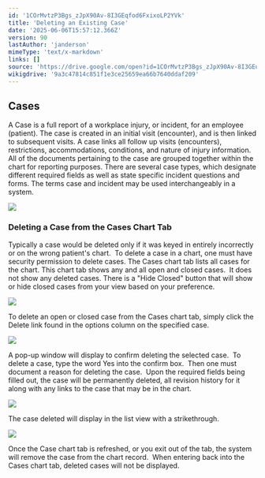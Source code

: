 ```yaml
---
id: '1COrMvtzP3Bgs_zJpX90Av-8I3GEqfod6FxixoLP2YVk'
title: 'Deleting an Existing Case'
date: '2025-06-06T15:57:12.366Z'
version: 90
lastAuthor: 'janderson'
mimeType: 'text/x-markdown'
links: []
source: 'https://drive.google.com/open?id=1COrMvtzP3Bgs_zJpX90Av-8I3GEqfod6FxixoLP2YVk'
wikigdrive: '9a3c47814c851f1e3ce25659ea66b7640ddaf209'
---
```

## Cases

A Case is a full report of a workplace injury, or incident, for an employee (patient). The case is created in an initial visit (encounter), and is then linked to subsequent visits. A case links all follow up visits (encounters), restrictions, accommodations, conditions, and nature of injury information. All of the documents pertaining to the case are grouped together within the chart for reporting purposes. There are several case types, which designate different required fields as well as state specific incident questions and forms. The terms case and incident may be used interchangeably in a system.

![](../deleting-an-existing-case.assets/44c8141c898202eb9b5fbd5e771adad4.png)

### Deleting a Case from the Cases Chart Tab

Typically a case would be deleted only if it was keyed in entirely incorrectly or on the wrong patient's chart.  To delete a case in a chart, one must have security permission to delete cases. The Cases chart tab lists all cases for the chart. This chart tab shows any and all open and closed cases.  It does not show any deleted cases. There is a "Hide Closed" button that will show or hide closed cases from your view based on your preference.

![](../deleting-an-existing-case.assets/3ea2ab8f690afe73dd735b9c2dec4703.png)

To delete an open or closed case from the Cases chart tab, simply click the Delete link found in the options column on the specified case.

![](../deleting-an-existing-case.assets/bb91d972726f9ba7924536a7456c982f.png)

A pop-up window will display to confirm deleting the selected case.  To delete a case, type the word Yes into the confirm box.  Then one must document a reason for deleting the case.  Upon the required fields being filled out, the case will be permanently deleted, all revision history for it along with any links to the case that may be in the chart.

![](../deleting-an-existing-case.assets/c4c955536b99cf5c8889971c3eb97d5a.png)

The case deleted will display in the list view with a strikethrough.

![](../deleting-an-existing-case.assets/4d6105f7296c56dc9b58ee9e169a1b82.png)

Once the Case chart tab is refreshed, or you exit out of the tab, the system will remove the case from the chart record.  When entering back into the Cases chart tab, deleted cases will not be displayed.
